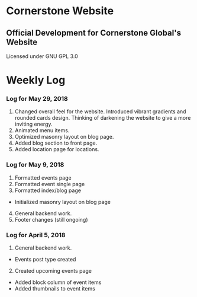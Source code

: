 
Cornerstone Website
========================

## Official Development for Cornerstone Global's Website

Licensed under GNU GPL 3.0

# Weekly Log

### Log for May 29, 2018
1. Changed overall feel for the website. Introduced vibrant gradients and rounded cards design. Thinking of darkening the website to give a more inviting energy.
2. Animated menu items.
3. Optimized masonry layout on blog page.
4. Added blog section to front page.
5. Added location page for locations.

### Log for May 9, 2018
1. Formatted events page
2. Formatted event single page
3. Formatted index/blog page
  * Initialized masonry layout on blog page
4. General backend work.
5. Footer changes (still ongoing)

### Log for April 5, 2018
1. General backend work.
  * Events post type created
2. Created upcoming events page
  * Added block column of event items
  * Added thumbnails to event items